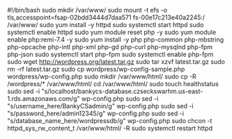 #!/bin/bash
sudo mkdir /var/www/
sudo mount -t efs -o tls,accesspoint=fsap-02bdd3444d7daa571 fs-00e17c213e40a2245:/ /var/www/
sudo yum install -y httpd 
sudo systemctl start httpd
sudo systemctl enable httpd
sudo yum module reset php -y
sudo yum module enable php:remi-7.4 -y
sudo yum install -y php php-common php-mbstring php-opcache php-intl php-xml php-gd php-curl php-mysqlnd php-fpm php-json
sudo systemctl start php-fpm
sudo systemctl enable php-fpm
sudo wget http://wordpress.org/latest.tar.gz
sudo tar xzvf latest.tar.gz
sudo rm -rf latest.tar.gz
sudo cp wordpress/wp-config-sample.php wordpress/wp-config.php
sudo mkdir /var/www/html/
sudo cp -R /wordpress/* /var/www/html/
cd /var/www/html/
sudo touch healthstatus
sudo sed -i "s/localhost/bankycs-database.czseckswarhm.us-east-1.rds.amazonaws.com/g" wp-config.php 
sudo sed -i "s/username_here/BankyCSadmin/g" wp-config.php 
sudo sed -i "s/password_here/admin12345/g" wp-config.php 
sudo sed -i "s/database_name_here/wordpressdb/g" wp-config.php 
sudo chcon -t httpd_sys_rw_content_t /var/www/html/ -R
sudo systemctl restart httpd